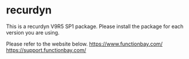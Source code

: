 # recurdyn

This is a recurdyn V9R5 SP1 package. 
Please install the package for each version you are using.

Please refer to the website below.
https://www.functionbay.com/
https://support.functionbay.com/
